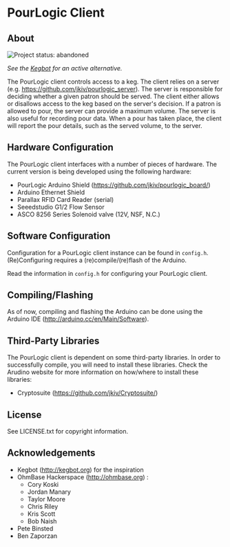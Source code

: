 # PourLogic Client

## About

![Project status: abandoned](https://img.shields.io/badge/project%20status-abandoned-red.svg)

*See the [Kegbot](http://kegbot.org) for an active alternative.*

The PourLogic client controls access to a keg. The client relies on a server
(e.g. https://github.com/jkiv/pourlogic_server). The server is responsible for
deciding whether a given patron should be served. The client either allows or
disallows access to the keg based on the server's decision. If a patron is
allowed to pour, the server can provide a maximum volume. The server is also
useful for recording pour data. When a pour has taken place, the client will
report the pour details, such as the served volume, to the server.

## Hardware Configuration

The PourLogic client interfaces with a number of pieces of hardware.  The
current version is being developed using the following hardware:

 * PourLogic Arduino Shield (https://github.com/jkiv/pourlogic_board/)
 * Arduino Ethernet Shield
 * Parallax RFID Card Reader (serial)
 * Seeedstudio G1/2 Flow Sensor
 * ASCO 8256 Series Solenoid valve (12V, NSF, N.C.)
 
## Software Configuration

Configuration for a PourLogic client instance can be found in `config.h`.
(Re)Configuring requires a (re)compile/(re)flash of the Arduino.

Read the information in `config.h` for configuring your PourLogic client.

## Compiling/Flashing

As of now, compiling and flashing the Arduino can be done using the Arduino IDE
(http://arduino.cc/en/Main/Software).

## Third-Party Libraries

The PourLogic client is dependent on some third-party libraries. In order to
successfully compile, you will need to install these libraries. Check the
Arudino website for more information on how/where to install these libraries:

 * Cryptosuite (https://github.com/jkiv/Cryptosuite/) 

## License

See LICENSE.txt for copyright information.

## Acknowledgements

 * Kegbot (http://kegbot.org) for the inspiration
 * OhmBase Hackerspace (http://ohmbase.org) :
   * Cory Koski
   * Jordan Manary
   * Taylor Moore
   * Chris Riley
   * Kris Scott
   * Bob Naish
 * Pete Binsted
 * Ben Zaporzan
